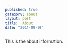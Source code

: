 ```yaml
---
published: true
category: about
layout: post
title:  About
date: "2014-09-08"
---
```


This is the about information.
